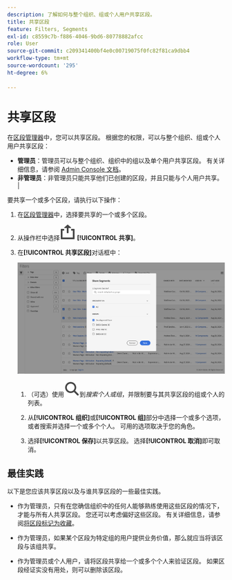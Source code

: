```yaml
---
description: 了解如何与整个组织、组或个人用户共享区段。
title: 共享区段
feature: Filters, Segments
exl-id: c8559c7b-f886-4046-9bd6-80778882afcc
role: User
source-git-commit: c209341400bf4e0c00719075f0fc82f81ca9dbb4
workflow-type: tm+mt
source-wordcount: '295'
ht-degree: 6%

---
```


# 共享区段

在[区段管理器](seg-manage.md)中，您可以共享区段。 根据您的权限，可以与整个组织、组或个人用户共享区段：

* **管理员**：管理员可以与整个组织、组织中的组以及单个用户共享区段。 有关详细信息，请参阅 [Admin Console 文档](https://helpx.adobe.com/cn/enterprise/using/manage-products.html)。
* **非管理员**：非管理员只能共享他们已创建的区段，并且只能与个人用户共享。 |

要共享一个或多个区段，请执行以下操作：

1. 在[区段管理器](seg-manage.md)中，选择要共享的一个或多个区段。
1. 从操作栏中选择![共享](/help/assets/icons/ShareAlt.svg) **[!UICONTROL 共享]**。
1. 在&#x200B;**[!UICONTROL 共享区段]**&#x200B;对话框中：

   ![共享区段对话框](assets/share-filter-dialog.png)

   1. （可选）使用![搜索](/help/assets/icons/Search.svg)到&#x200B;*搜索个人或组*，并限制要与其共享区段的组或个人的列表。

   1. 从&#x200B;**[!UICONTROL 组织]**&#x200B;或&#x200B;**[!UICONTROL 组]**&#x200B;部分中选择一个或多个选项，或者搜索并选择一个或多个个人。 可用的选项取决于您的角色。

   1. 选择&#x200B;**[!UICONTROL 保存]**&#x200B;以共享区段。 选择&#x200B;**[!UICONTROL 取消]**&#x200B;即可取消。

## 最佳实践

以下是您应该共享区段以及与谁共享区段的一些最佳实践。

* 作为管理员，只有在您确信组织中的任何人能够熟练使用这些区段的情况下，才能与所有人共享区段。 您还可以考虑偏好这些区段。 有关详细信息，请参阅[将区段标记为收藏](seg-favorite.md)。

* 作为管理员，如果某个区段为特定组的用户提供业务价值，那么就应当将该区段与该组共享。

* 作为管理员或个人用户，请将区段共享给一个或多个个人来验证区段。 如果区段经证实没有用处，则可以删除该区段。
